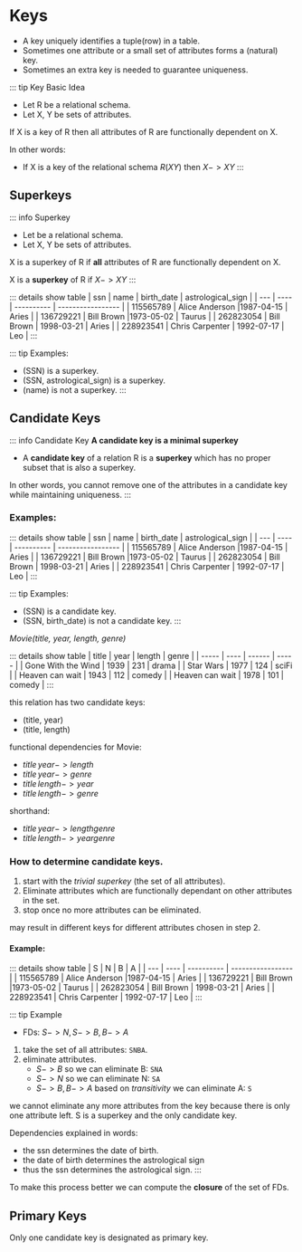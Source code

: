 # Keys
+ A key uniquely identifies a tuple(row) in a table.
+ Sometimes one attribute or a small set of attributes forms a (natural) key.
+ Sometimes an extra key is needed to guarantee uniqueness.

::: tip Key Basic Idea
+ Let R be a relational schema.
+ Let X, Y be sets of attributes.

If X is a key of R then all attributes of R are functionally dependent on X.

In other words:
+ If X is a key of the relational schema $R(XY)$ then $X -> XY$
:::

## Superkeys
::: info Superkey
+ Let be a relational schema.
+ Let X, Y be sets of attributes.

X is a superkey of R if **all** attributes of R are functionally dependent
on X.

X is a **superkey** of R if $X -> XY$
:::

::: details show table
| ssn | name | birth_date | astrological_sign |
| --- | ---- | ---------- | ----------------- |
| 115565789 | Alice Anderson |1987-04-15 | Aries |
| 136729221 | Bill Brown |1973-05-02 | Taurus |
| 262823054 | Bill Brown | 1998-03-21 | Aries |
| 228923541 | Chris Carpenter | 1992-07-17 | Leo |
:::

::: tip Examples:
+ (SSN) is a superkey.
+ (SSN, astrological_sign) is a superkey.
+ (name) is not a superkey.
:::

## Candidate Keys
::: info Candidate Key
**A candidate key is a minimal superkey**

+ A **candidate key** of a relation R is a **superkey** which has no proper subset that is also a superkey.

In other words, you cannot remove one of the attributes in a candidate key while maintaining uniqueness.
:::

### Examples:
::: details show table
| ssn | name | birth_date | astrological_sign |
| --- | ---- | ---------- | ----------------- |
| 115565789 | Alice Anderson |1987-04-15 | Aries |
| 136729221 | Bill Brown |1973-05-02 | Taurus |
| 262823054 | Bill Brown | 1998-03-21 | Aries |
| 228923541 | Chris Carpenter | 1992-07-17 | Leo |
:::

::: tip Examples:
+ (SSN) is a candidate key.
+ (SSN, birth_date) is not a candidate key.
:::


*Movie(title, year, length, genre)*

::: details show table
| title | year | length | genre |
| ----- | ---- | ------ | ----- |
| Gone With the Wind | 1939 | 231 | drama |
| Star Wars | 1977 | 124 | sciFi | 
| Heaven can wait | 1943 | 112 | comedy |
| Heaven can wait | 1978 | 101 | comedy |
:::

this relation has two candidate keys:
+ (title, year)
+ (title, length)

functional dependencies for Movie:
+ $title \, year -> length$
+ $title \, year -> genre$
+ $title \, length -> year$
+ $title \, length -> genre$

shorthand:
+ $title \, year -> length genre$
+ $title \, length -> year genre$

### How to determine candidate keys.
1. start with the *trivial superkey* (the set of all attributes).
2. Eliminate attributes which are functionally dependant on other attributes in the set.
3. stop once no more attributes can be eliminated.

may result in different keys for different attributes chosen in step 2.

#### Example:

::: details show table
| S | N | B | A |
| --- | ---- | ---------- | ----------------- |
| 115565789 | Alice Anderson |1987-04-15 | Aries |
| 136729221 | Bill Brown |1973-05-02 | Taurus |
| 262823054 | Bill Brown | 1998-03-21 | Aries |
| 228923541 | Chris Carpenter | 1992-07-17 | Leo |
:::

::: tip Example
+ FDs: $S -> N, \, S -> B, \, B -> A$

1. take the set of all attributes: `SNBA`.
2. eliminate attributes.
    + $S -> B$ so we can eliminate B: `SNA`
    + $S -> N$ so we can eliminate N: `SA`
    + $S -> B, B -> A$ based on *transitivity* we can eliminate A: `S`

we cannot eliminate any more attributes from the key because there is only one attribute left.
S is a superkey and the only candidate key.

Dependencies explained in words:
+ the ssn determines the date of birth.
+ the date of birth determines the astrological sign
+ thus the ssn determines the astrological sign.
:::

To make this process better we can compute the **closure** of the set of FDs.

## Primary Keys

Only one candidate key is designated as primary key.